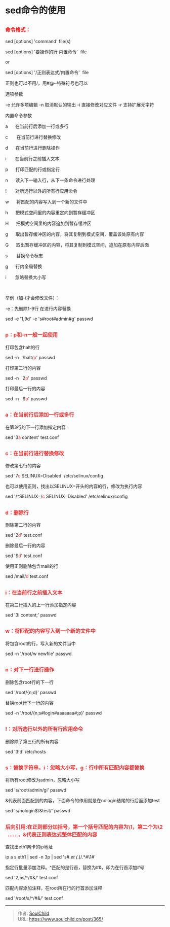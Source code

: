 # sed命令的使用

<!--more-->
<h2><span style="font-size: 12pt;"><strong><span style="color: #ff0000;">命令格式：</span></strong></span></h2>
sed [options] 'command' file(s)

sed [options] '要操作的行 内置命令'  file

or

<span style="white-space: normal;">sed [options] '/正则表达式/内置命令'  file</span>

正则也可以不用/，用#@~特殊符号也可以

选项参数

-e 允许多项编辑
-n 取消默认的输出
-i 直接修改对应文件
-r 支持扩展元字符

内置命令参数

a      在当前行后添加一行或多行

c       在当前行进行替换修改

d      在当前行进行删除操作

i       在当前行之前插入文本

p      打印匹配的行或指定行

n      读入下一输入行，从下一条命令进行处理

!       对所选行以外的所有行应用命令

<span style="white-space: normal;">w      将匹配的内容写入到一个新的文件中</span>

h      把模式空间里的内容重定向到暂存缓冲区

H      把模式空间里的内容追加到暂存缓冲区

g      取出暂存缓冲区的内容，将其复制到模式空间，覆盖该处原有内容

G      取出暂存缓冲区的内容，将其复制到模式空间，追加在原有内容后面

s       替换命令标志

g      行内全局替换

i       忽略替换大小写

&nbsp;

举例（加-i才会修改文件）：

-e：先删除1-9行 在进行内容替换

sed -e '1,9d' -e 's#root#admin#g' passwd
<h2><span style="font-size: 12pt;"><strong><span style="color: #e53333;">p：p和-n一般一起使用</span></strong></span></h2>
打印包含halt的行

sed -n  '/halt/<span style="color: #e53333;">p</span>' passwd

打印第二行的内容

sed -n  '2<span style="color: #e53333;">p</span>' passwd

打印最后一行的内容

sed -n  '$<span style="color: #e53333;">p</span>' passwd
<h2><span style="font-size: 12pt;"><strong><span style="color: #e53333;">a：<span style="white-space: normal;">在当前行后添加一行或多行</span></span></strong></span></h2>
在第3行的下一行添加指定内容

sed '3<span style="color: #e53333;">a</span> content' test.conf
<h2><span style="font-size: 12pt;"><strong><span style="color: #e53333;">c：<span style="white-space: normal;">在当前行进行替换修改</span></span></strong></span></h2>
修改第七行的内容

sed '7<span style="color: #e53333;">c</span> SELINUX=Disabled' /etc/selinux/config

也可以使用正则，找出以SELINUX=开头的内容的行，修改为执行内容

sed '/^SELINUX=/<span style="color: #e53333;">c</span> SELINUX=Disabled' /etc/selinux/config
<h2><span style="font-size: 12pt;"><strong><span style="color: #e53333;">d：删除行</span></strong></span></h2>
删除第二行的内容

sed '2<span style="color: #e53333;">d</span>' test.conf

删除最后一行的内容

sed '$<span style="color: #e53333;">d</span>' test.conf

使用正则删除包含mail的行

sed /mail/<span style="color: #e53333;">d</span> test.conf
<h2><span style="font-size: 12pt;"><strong><span style="color: #e53333;">i：<span style="white-space: normal;">在当前行之前插入文本</span></span></strong></span></h2>
在第三行插入的上一行添加指定内容

sed '3i content;' passwd
<h2><span style="font-size: 12pt;"><strong><span style="color: #e53333;">w：将匹配的内容写入到一个新的文件中</span></strong></span></h2>
将包含root的行，写入新的文件当中

sed -n '/root/w newfile' passwd
<h2><span style="font-size: 12pt;"><strong><span style="color: #e53333;">n：对下一行进行操作</span></strong></span></h2>
删除包含root行的下一行

sed '/root/{n;d}' passwd

替换root行下一行的内容

sed -n '/root/{n;s#login#aaaaaaa#;p}' passwd
<h2><span style="font-size: 12pt;"><strong><span style="color: #e53333;">!：</span><span style="white-space: normal; color: #e53333;">对所选行以外的所有行应用命令</span></strong></span></h2>
<span style="white-space: normal;">删除除了第三行的所有内容</span>

sed '3!d' /etc/hosts
<h2><span style="font-size: 12pt;"><strong><span style="color: #e53333;">s：替换字符串，i：忽略大小写，g：行中所有匹配内容都替换</span></strong></span></h2>
将所有root修改为admin，忽略大小写

sed 's/root/admin/gi' passwd

&amp;代表前面匹配到的内容，下面命令的作用就是在nologin结尾的行后面添加test

sed 's/nologin$/&amp;test/' passwd
<h2><span style="font-size: 12pt;"><strong><span style="color: #e53333;">后向引用:在正则部分加括号，第一个括号匹配的内容为\1，第二个为\2    </span><span style="color: #e53333;">......，&amp;代表正则表达式整体匹配的内容</span></strong></span></h2>
查找出eth1网卡的ip地址

ip a s eth1 | sed -n 3p | sed 's#.*et (.*)/.*#\1#'

指定行批量添加注释。^匹配的是行首，替换为#&amp;，即为在行首添加#号

sed '2,5s/^/#&amp;/' test.conf

匹配内容添加注释，在root所在行的行首添加注释

sed '/root/s/^/#&amp;/' test.conf


---

> 作者: [SoulChild](https://www.soulchild.cn)  
> URL: https://www.soulchild.cn/post/365/  

